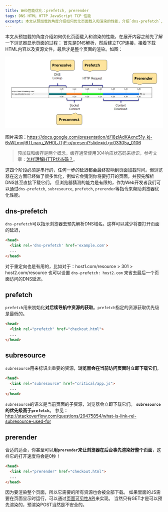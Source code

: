 ```yaml
---
title: Web性能优化：prefetch, prerender
tags: DNS HTML HTTP JavaScript TCP 性能
excerpt: 本文从预加载的角度介绍如何优化页面载入和渲染的性能，介绍`dns-prefetch`, `subresource`, `prefetch`, `prerender`等浏览器性能优化。
---
```


本文从预加载的角度介绍如何优化页面载入和渲染的性能，在展开内容之前先了解一下浏览器显示页面的过程：
首先是DNS解析，然后建立TCP连接，接着下载HTML内容以及资源文件，最后才是整个页面的渲染。如图：

![@2x](/assets/img/blog/pre-party.png)

图片来源：https://docs.google.com/presentation/d/18zlAdKAxnc51y_kj-6sWLmnjl6TLnaru_WH0LJTjP-o/present?slide=id.gc03305a_0106

> 预加载和缓存是两个概念，缓存通常使用304响应状态码来标识，参考文章：[怎样理解HTTP状态码？][status-code]。

这四个阶段必须是串行的，任何一步的延迟都会最终影响到页面加载时间。但浏览器在这方面已经做了很多优化，例如它会猜测你将要打开的页面，并预先解析DNS甚至直接下载它们。
但浏览器猜测的能力是有限的，作为Web开发者我们可以通过`dns-prefetch`, `subresource`, `prefetch`, `prerender`等指令来帮助浏览器优化性能。

<!--more-->

## dns-prefetch

`dns-prefetch`可以指示浏览器去预先解析DNS域名。这样可以减少将要打开页面的延迟，

```html
<head>
  <link rel='dns-prefetch' href='example.com'>
  ...
</head>
```

对于重定向也是有用的，比如对于：host1.com/resource > 301 > host2.com/resource 也可以设置 `dns-prefetch: host2.com` 来省去最后一个页面访问的DNS延迟。

## prefetch

`prefetch`用来初始化**对后续导航中资源的获取**。`prefetch`指定的资源获取优先级是最低的。

```html
<head>
  <link rel="prefetch" href="checkout.html">
  ...
</head>
```

## subresource

`subresource`用来标识出重要的资源，**浏览器会在当前访问页面时立即下载它们**。

```html
<head>
  <link rel="subresource" href="critical/app.js">
  ...
</head>
```

`subresource`的语义是当前页面的子资源，浏览器会立即下载它们。
**`subresource`的优先级高于`prefetch`**。
参见： <http://stackoverflow.com/questions/29475854/what-is-link-rel-subresource-used-for>

## prerender

合适的适合，你甚至可以**用`prerender`来让浏览器在后台事先渲染好整个页面**，这样它的打开速度将会是0秒！

```html
<head>
  <link rel="prerender" href="checkout.html">
  ...
</head>
```

因为要渲染整个页面，所以它需要的所有资源也会被全部下载。
如果里面的JS需要在页面显示时运行，可以通过[页面可见性API][pva]来实现。
当然只有GET才是可以预先渲染的，预渲染POST当然是不安全的。


[pva]: https://developer.mozilla.org/zh-CN/docs/Web/Guide/User_experience/Using_the_Page_Visibility_API
[status-code]: /2015/08/15/http-status-code.html
